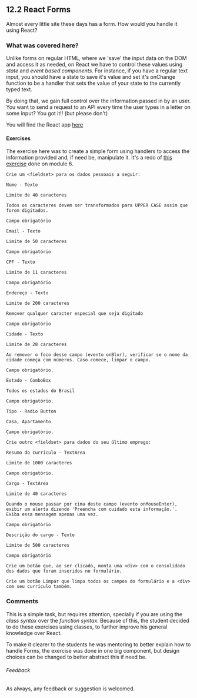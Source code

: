 ## 12.2 React Forms

Almost every little site these days has a form. How would you handle it using React?

### What was covered here?

Unlike forms on regular HTML, where we 'save' the input data on the DOM and access it as needed, on React we have to control these values using *state* and *event based components*. For instance, if you have a regular text input, you should have a state to save it's value and set it's onChange function to be a handler that sets the value of your state to the currently typed text.

By doing that, we gain full control over the information passed in by an user. You want to send a request to an API every time the user types in a letter on some input? You got it!! (but please don't)

You will find the React app [here](./form_v2.0)

#### Exercises

The exercise here was to create a simple form using handlers to access the information provided and, if need be, manipulate it. It's a redo of [this exercise](../../06_FRONTEND_INTRO/6.1_HTML_FORMS) done on module 6.

```
Crie um <fieldset> para os dados pessoais a seguir:

Nome - Texto

Limite de 40 caracteres

Todos os caracteres devem ser transformados para UPPER CASE assim que forem digitados.

Campo obrigatório

Email - Texto

Limite de 50 caracteres

Campo obrigatório

CPF - Texto

Limite de 11 caracteres

Campo obrigatório

Endereço - Texto

Limite de 200 caracteres

Remover qualquer caracter especial que seja digitado

Campo obrigatório

Cidade - Texto

Limite de 28 caracteres

Ao remover o foco desse campo (evento onBlur), verificar se o nome da cidade começa com números. Caso comece, limpar o campo.

Campo obrigatório.

Estado - ComboBox

Todos os estados do Brasil

Campo obrigatório.

Tipo - Radio Button

Casa, Apartamento

Campo obrigatório.

Crie outro <fieldset> para dados do seu último emprego:

Resumo do currículo - TextArea

Limite de 1000 caracteres

Campo obrigatório.

Cargo - TextArea

Limite de 40 caracteres

Quando o mouse passar por cima deste campo (evento onMouseEnter), exibir um alerta dizendo 'Preencha com cuidado esta informação.'. Exiba essa mensagem apenas uma vez.

Campo obrigatório

Descrição do cargo - Texto

Limite de 500 caracteres

Campo obrigatório

Crie um botão que, ao ser clicado, monta uma <div> com o consolidado dos dados que foram inseridos no formulário.

Crie um botão Limpar que limpa todos os campos do formulário e a <div> com seu currículo também.
```

### Comments

This is a simple task, but requires attention, specially if you are using the *class syntax* over the *function syntax*. Because of this, the student decided to do these exercises using classes, to further improve his general knowledge over React.

To make it clearer to the students he was mentoring to better explain how to handle Forms, the exercise was done in one big component, but design choices can be changed to better abstract this if need be.

###### Feedback

As always, any feedback or suggestion is welcomed.
